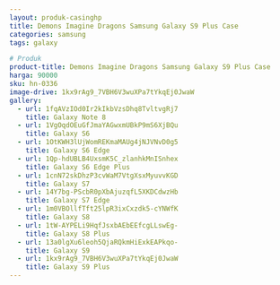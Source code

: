```yaml
---
layout: produk-casinghp
title: Demons Imagine Dragons Samsung Galaxy S9 Plus Case
categories: samsung
tags: galaxy

# Produk
product-title: Demons Imagine Dragons Samsung Galaxy S9 Plus Case
harga: 90000
sku: hn-0336
image-drive: 1kx9rAg9_7VBH6V3wuXPa7tYkqEj0JwaW
gallery:
  - url: 1fqAVzIOd0Ir2kIkbVzsDhq8TvltvgRj7
    title: Galaxy Note 8
  - url: 1VgOqdOEuGfJmaYAGwxmUBkP9mS6XjBQu
    title: Galaxy S6
  - url: 1OtKWH3lUjWomREKmaMAUg4jNJVNvD0g5
    title: Galaxy S6 Edge
  - url: 1Qp-hdUBLB4UxsmK5C_zlanhkMnISnhex
    title: Galaxy S6 Edge Plus
  - url: 1cnN72skDhzP3cvWaM7VtgXsxMyuvvKGD
    title: Galaxy S7
  - url: 14Y7bg-PScbR0pXbAjuzqfL5XKDCdwzHb
    title: Galaxy S7 Edge
  - url: 1m0VBOllfTft25lpR3ixCxzdk5-cYNWfK
    title: Galaxy S8
  - url: 1tW-AYPELi9HqfJsxbAEbEEfcgLLswEg-
    title: Galaxy S8 Plus
  - url: 13a0lgXu6leoh5QjaRQkmHiExkEAPkqo-
    title: Galaxy S9
  - url: 1kx9rAg9_7VBH6V3wuXPa7tYkqEj0JwaW
    title: Galaxy S9 Plus
---
```

